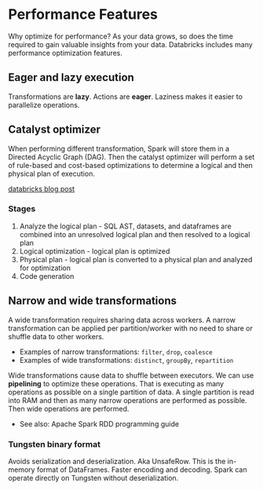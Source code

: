 # Performance Features

Why optimize for performance? As your data grows, so does the time required to gain valuable
insights from your data. Databricks includes many performance optimization features.

## Eager and lazy execution

Transformations are **lazy**. Actions are **eager**. Laziness makes it easier to parallelize
operations.

## Catalyst optimizer

When performing different transformation, Spark will store them in a Directed Acyclic Graph (DAG).
Then the catalyst optimizer will perform a set of rule-based and cost-based optimizations to
determine a logical and then physical plan of execution.

[databricks blog post](https://www.databricks.com/blog/2015/04/13/deep-dive-into-spark-sqls-catalyst-optimizer.html)

### Stages

1. Analyze the logical plan - SQL AST, datasets, and dataframes are combined into an unresolved
   logical plan and then resolved to a logical plan
2. Logical optimization - logical plan is optimized
3. Physical plan - logical plan is converted to a physical plan and analyzed for optimization
4. Code generation

## Narrow and wide transformations

A wide transformation requires sharing data across workers. A narrow transformation can be applied
per partition/worker with no need to share or shuffle data to other workers.

- Examples of narrow transformations: `filter`, `drop`, `coalesce`
- Examples of wide transformations: `distinct`, `groupBy`, `repartition`

Wide transformations cause data to shuffle between executors. We can use **pipelining** to optimize
these operations. That is executing as many operations as possible on a single partition of data. A
single partition is read into RAM and then as many narrow operations are performed as possible. Then
wide operations are performed.

- See also: Apache Spark RDD programming guide

### Tungsten binary format

Avoids serialization and deserialization. Aka UnsafeRow. This is the in-memory format of DataFrames.
Faster encoding and decoding. Spark can operate directly on Tungsten without deserialization.


